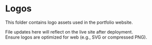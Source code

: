 # Logos

This folder contains logo assets used in the portfolio website.

File updates here will reflect on the live site after deployment.  
Ensure logos are optimized for web (e.g., SVG or compressed PNG).
